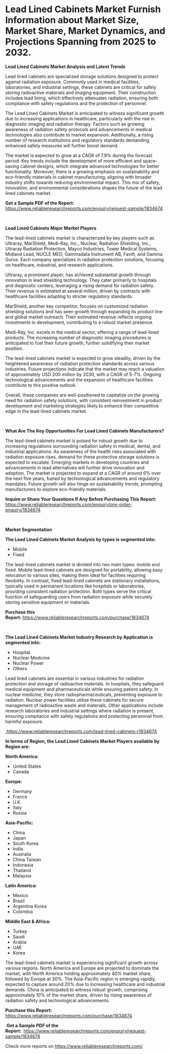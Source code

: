 <p><h1>Lead Lined Cabinets Market Furnish Information about Market Size, Market Share, Market Dynamics, and Projections Spanning from 2025 to 2032.</h1></p><p><strong>Lead Lined Cabinets Market Analysis and Latest Trends</strong></p>
<p><p>Lead lined cabinets are specialized storage solutions designed to protect against radiation exposure. Commonly used in medical facilities, laboratories, and industrial settings, these cabinets are critical for safely storing radioactive materials and imaging equipment. Their construction includes lead lining, which effectively attenuates radiation, ensuring both compliance with safety regulations and the protection of personnel.</p><p>The Lead Lined Cabinets Market is anticipated to witness significant growth due to increasing applications in healthcare, particularly with the rise in diagnostic imaging and radiation therapy. Factors such as growing awareness of radiation safety protocols and advancements in medical technologies also contribute to market expansion. Additionally, a rising number of research institutions and regulatory standards demanding enhanced safety measures will further boost demand.</p><p>The market is expected to grow at a CAGR of 7.9% during the forecast period. Key trends include the development of more efficient and space-saving cabinet designs, which integrate advanced technologies for better functionality. Moreover, there is a growing emphasis on sustainability and eco-friendly materials in cabinet manufacturing, aligning with broader industry shifts towards reducing environmental impact. This mix of safety, innovation, and environmental considerations shapes the future of the lead lined cabinets market.</p></p>
<p><strong>Get a Sample PDF of the Report:&nbsp;</strong> <a href="https://www.reliableresearchreports.com/enquiry/request-sample/1834674?utm_campaign=2192&utm_medium=2&utm_source=Github&utm_content=ia&utm_term=28022025&utm_id=lead-lined-cabinets">https://www.reliableresearchreports.com/enquiry/request-sample/1834674</a></p>
<p>&nbsp;</p>
<p><strong>Lead Lined Cabinets Major Market Players</strong></p>
<p><p>The lead-lined cabinets market is characterized by key players such as Ultraray, MarShield, Medi-Ray, Inc., Nuclear, Radiation Shielding, Inc., Ultraray Radiation Protection, Mayco Industries, Tower Medical Systems, Midland Lead, NUCLE MED, Gammadata Instrument AB, Favitt, and Gamma Gurus. Each company specializes in radiation protection solutions, focusing on healthcare, industrial, and research applications.</p><p>Ultraray, a prominent player, has achieved substantial growth through innovation in lead shielding technology. They cater primarily to hospitals and diagnostic centers, leveraging a rising demand for radiation safety. Their revenue is estimated at several million, driven by contracts with healthcare facilities adapting to stricter regulatory standards.</p><p>MarShield, another key competitor, focuses on customized radiation shielding solutions and has seen growth through expanding its product line and global market outreach. Their estimated revenue reflects ongoing investments in development, contributing to a robust market presence.</p><p>Medi-Ray, Inc. excels in the medical sector, offering a range of lead-lined products. The increasing number of diagnostic imaging procedures is anticipated to fuel their future growth, further solidifying their market position.</p><p>The lead-lined cabinets market is expected to grow steadily, driven by the heightened awareness of radiation protection standards across various industries. Future projections indicate that the market may reach a valuation of approximately USD 200 million by 2030, with a CAGR of 5-7%. Ongoing technological advancements and the expansion of healthcare facilities contribute to this positive outlook.</p><p>Overall, these companies are well-positioned to capitalize on the growing need for radiation safety solutions, with consistent reinvestment in product development and marketing strategies likely to enhance their competitive edge in the lead-lined cabinets market.</p></p>
<p>&nbsp;</p>
<p><strong>What Are The Key Opportunities For Lead Lined Cabinets Manufacturers?</strong></p>
<p><p>The lead-lined cabinets market is poised for robust growth due to increasing regulations surrounding radiation safety in medical, dental, and industrial applications. As awareness of the health risks associated with radiation exposure rises, demand for these protective storage solutions is expected to escalate. Emerging markets in developing countries and advancements in lead alternatives will further drive innovation and adoption. The market is projected to expand at a CAGR of around 6% over the next five years, fueled by technological advancements and regulatory mandates. Future growth will also hinge on sustainability trends, prompting manufacturers to explore eco-friendly materials.</p></p>
<p><strong>Inquire or Share Your Questions If Any Before Purchasing This Report:</strong> <a href="https://www.reliableresearchreports.com/enquiry/pre-order-enquiry/1834674?utm_campaign=2192&utm_medium=2&utm_source=Github&utm_content=ia&utm_term=28022025&utm_id=lead-lined-cabinets">https://www.reliableresearchreports.com/enquiry/pre-order-enquiry/1834674</a></p>
<p>&nbsp;</p>
<p><strong>Market Segmentation</strong></p>
<p><strong>The Lead Lined Cabinets Market Analysis by types is segmented into:</strong></p>
<p><ul><li>Mobile</li><li>Fixed</li></ul></p>
<p><p>The lead-lined cabinets market is divided into two main types: mobile and fixed. Mobile lead-lined cabinets are designed for portability, allowing easy relocation to various sites, making them ideal for facilities requiring flexibility. In contrast, fixed lead-lined cabinets are stationary installations, typically used in permanent locations like hospitals or laboratories, providing consistent radiation protection. Both types serve the critical function of safeguarding users from radiation exposure while securely storing sensitive equipment or materials.</p></p>
<p><strong>Purchase this Report:&nbsp;</strong><a href="https://www.reliableresearchreports.com/purchase/1834674?utm_campaign=2192&utm_medium=2&utm_source=Github&utm_content=ia&utm_term=28022025&utm_id=lead-lined-cabinets">https://www.reliableresearchreports.com/purchase/1834674</a></p>
<p>&nbsp;</p>
<p><strong>The Lead Lined Cabinets Market Industry Research by Application is segmented into:</strong></p>
<p><ul><li>Hospital</li><li>Nuclear Medicine</li><li>Nuclear Power</li><li>Others</li></ul></p>
<p><p>Lead lined cabinets are essential in various industries for radiation protection and storage of radioactive materials. In hospitals, they safeguard medical equipment and pharmaceuticals while ensuring patient safety. In nuclear medicine, they store radiopharmaceuticals, preventing exposure to radiation. Nuclear power facilities utilize these cabinets for secure management of radioactive waste and materials. Other applications include research laboratories and industrial settings where radiation is present, ensuring compliance with safety regulations and protecting personnel from harmful exposure.</p></p>
<p><a href="https://www.reliableresearchreports.com/lead-lined-cabinets-r1834674?utm_campaign=2192&utm_medium=2&utm_source=Github&utm_content=ia&utm_term=28022025&utm_id=lead-lined-cabinets">&nbsp;https://www.reliableresearchreports.com/lead-lined-cabinets-r1834674</a></p>
<p><strong>In terms of Region, the Lead Lined Cabinets Market Players available by Region are:</strong></p>
<p>
    <p> <strong> North America: </strong>
        <ul>
            <li>United States</li>
            <li>Canada</li>
        </ul>
        </p> 
    <p> <strong> Europe: </strong>
        <ul>
            <li>Germany</li>
            <li>France</li>
            <li>U.K.</li>
            <li>Italy</li>
            <li>Russia</li>
        </ul>
        </p> 
    <p> <strong> Asia-Pacific: </strong>
        <ul>
            <li>China</li>
            <li>Japan</li>
            <li>South Korea</li>
            <li>India</li>
            <li>Australia</li>
            <li>China Taiwan</li>
            <li>Indonesia</li>
            <li>Thailand</li>
            <li>Malaysia</li>
        </ul>
        </p> 
    <p> <strong> Latin America: </strong>
        <ul>
            <li>Mexico</li>
            <li>Brazil</li>
            <li>Argentina Korea</li>
            <li>Colombia</li>
        </ul>
        </p> 
    <p> <strong> Middle East & Africa: </strong>
        <ul>
            <li>Turkey</li>
            <li>Saudi</li>
            <li>Arabia</li>
            <li>UAE</li>
            <li>Korea</li>
        </ul>
    </p>
    </p>
<p><p>The lead-lined cabinets market is experiencing significant growth across various regions. North America and Europe are projected to dominate the market, with North America holding approximately 40% market share, followed by Europe at 30%. The Asia-Pacific region is emerging rapidly, expected to capture around 20% due to increasing healthcare and industrial demands. China is anticipated to witness robust growth, comprising approximately 10% of the market share, driven by rising awareness of radiation safety and technological advancements.</p></p>
<p><strong>Purchase this Report: </strong><a href="https://www.reliableresearchreports.com/purchase/1834674?utm_campaign=2192&utm_medium=2&utm_source=Github&utm_content=ia&utm_term=28022025&utm_id=lead-lined-cabinets">https://www.reliableresearchreports.com/purchase/1834674</a></p>
<p>&nbsp;<strong>Get a Sample PDF of the Report:&nbsp;&nbsp;</strong><a href="https://www.reliableresearchreports.com/enquiry/request-sample/1834674?utm_campaign=2192&utm_medium=2&utm_source=Github&utm_content=ia&utm_term=28022025&utm_id=lead-lined-cabinets">https://www.reliableresearchreports.com/enquiry/request-sample/1834674</a></p>
<p><strong></strong></p>
<p>Check more reports on <a href="https://www.reliableresearchreports.com/?utm_campaign=2192&utm_medium=2&utm_source=Github&utm_content=ia&utm_term=28022025&utm_id=lead-lined-cabinets">https://www.reliableresearchreports.com/</a></p>